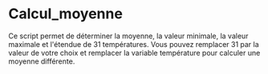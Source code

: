 # Calcul_moyenne

Ce script permet de déterminer la moyenne, la valeur minimale, la valeur maximale et l'étendue de 31 températures.
Vous pouvez remplacer 31 par la valeur de votre choix et remplacer la variable température pour calculer une moyenne différente.
